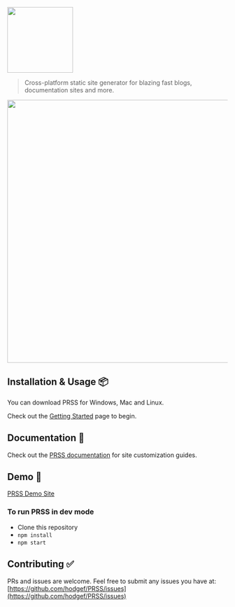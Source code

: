  <div>
 <p><a href="https://prss.io/"><img src="https://i.imgur.com/YRgThpr.png" width="150" /></a></p>
<blockquote>Cross-platform static site generator for blazing fast blogs, documentation sites and more.</blockquote>
 <div><a href="https://prss.io/"><img src="https://i.imgur.com/GY8XQdz.gif" width="600" /></a></div>
 </div>


## Installation & Usage 📦
You can download PRSS for Windows, Mac and Linux.
  
Check out the [Getting Started](https://prss.io) page to begin.

## Documentation 📖
Check out the [PRSS documentation](https://hodgef.com/prss) for site customization guides.


## Demo 🚀
[PRSS Demo Site](https://prss-io.github.io/demo-slate-theme/)


### To run PRSS in dev mode

* Clone this repository
* `npm install`
* `npm start`


## Contributing ✅ 

PRs and issues are welcome. Feel free to submit any issues you have at:
[https://github.com/hodgef/PRSS/issues](https://github.com/hodgef/PRSS/issues)
